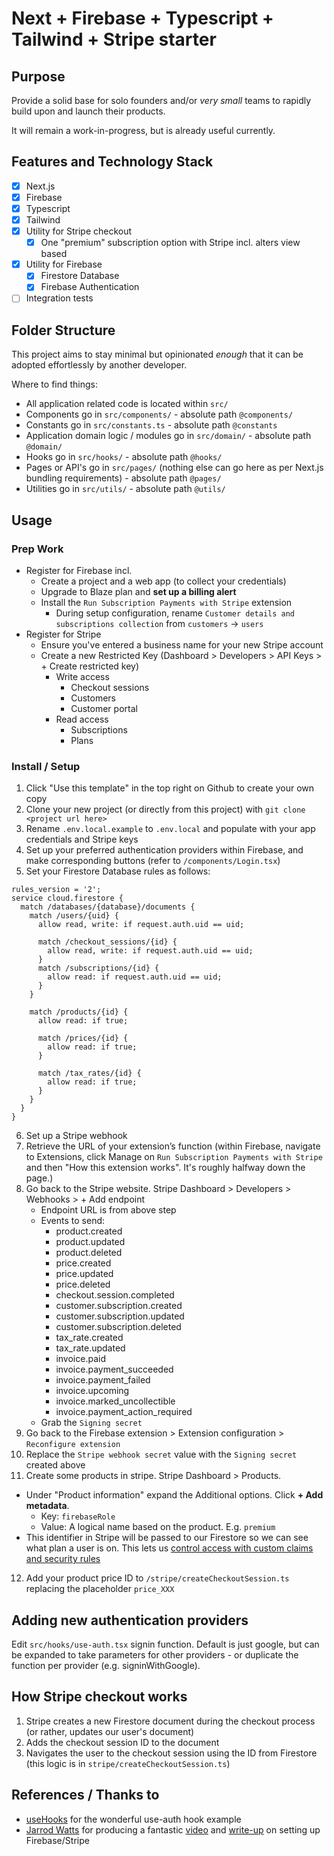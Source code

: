 # Next + Firebase + Typescript + Tailwind + Stripe starter

## Purpose

Provide a solid base for solo founders and/or _very small_ teams to rapidly build upon and launch their products.

It will remain a work-in-progress, but is already useful currently.

## Features and Technology Stack

- [x] Next.js
- [x] Firebase
- [x] Typescript
- [x] Tailwind
- [x] Utility for Stripe checkout
  - [x] One "premium" subscription option with Stripe incl. alters view based
- [x] Utility for Firebase
  - [x] Firestore Database
  - [x] Firebase Authentication
- [ ] Integration tests

## Folder Structure

This project aims to stay minimal but opinionated _enough_ that it can be adopted effortlessly by another developer.

Where to find things:

- All application related code is located within `src/`
- Components go in `src/components/` - absolute path `@components/`
- Constants go in `src/constants.ts` - absolute path `@constants`
- Application domain logic / modules go in `src/domain/` - absolute path `@domain/`
- Hooks go in `src/hooks/` - absolute path `@hooks/`
- Pages or API's go in `src/pages/` (nothing else can go here as per Next.js bundling requirements) - absolute path `@pages/`
- Utilities go in `src/utils/` - absolute path `@utils/`

## Usage

### Prep Work

- Register for Firebase incl.
  - Create a project and a web app (to collect your credentials)
  - Upgrade to Blaze plan and **set up a billing alert**
  - Install the `Run Subscription Payments with Stripe` extension
    - During setup configuration, rename `Customer details and subscriptions collection` from `customers` -> `users`
- Register for Stripe
  - Ensure you've entered a business name for your new Stripe account
  - Create a new Restricted Key (Dashboard > Developers > API Keys > + Create restricted key)
    - Write access
      - Checkout sessions
      - Customers
      - Customer portal
    - Read access
      - Subscriptions
      - Plans

### Install / Setup

1. Click "Use this template" in the top right on Github to create your own copy
2. Clone your new project (or directly from this project) with `git clone <project url here>`
3. Rename `.env.local.example` to `.env.local` and populate with your app credentials and Stripe keys
4. Set up your preferred authentication providers within Firebase, and make corresponding buttons (refer to `/components/Login.tsx`)
5. Set your Firestore Database rules as follows:

```
rules_version = '2';
service cloud.firestore {
  match /databases/{database}/documents {
    match /users/{uid} {
      allow read, write: if request.auth.uid == uid;

      match /checkout_sessions/{id} {
        allow read, write: if request.auth.uid == uid;
      }
      match /subscriptions/{id} {
        allow read: if request.auth.uid == uid;
      }
    }

    match /products/{id} {
      allow read: if true;

      match /prices/{id} {
        allow read: if true;
      }

      match /tax_rates/{id} {
        allow read: if true;
      }
    }
  }
}
```

6. Set up a Stripe webhook
7. Retrieve the URL of your extension’s function (within Firebase, navigate to Extensions, click Manage on `Run Subscription Payments with Stripe` and then "How this extension works". It's roughly halfway down the page.)
8. Go back to the Stripe website. Stripe Dashboard > Developers > Webhooks > + Add endpoint
   - Endpoint URL is from above step
   - Events to send:
     - product.created
     - product.updated
     - product.deleted
     - price.created
     - price.updated
     - price.deleted
     - checkout.session.completed
     - customer.subscription.created
     - customer.subscription.updated
     - customer.subscription.deleted
     - tax_rate.created
     - tax_rate.updated
     - invoice.paid
     - invoice.payment_succeeded
     - invoice.payment_failed
     - invoice.upcoming
     - invoice.marked_uncollectible
     - invoice.payment_action_required
   - Grab the `Signing secret`
9. Go back to the Firebase extension > Extension configuration > `Reconfigure extension`
10. Replace the `Stripe webhook secret` value with the `Signing secret` created above
11. Create some products in stripe. Stripe Dashboard > Products.

- Under "Product information" expand the Additional options. Click **+ Add metadata**.
  - Key: `firebaseRole`
  - Value: A logical name based on the product. E.g. `premium`
- This identifier in Stripe will be passed to our Firestore so we can see what plan a user is on. This lets us [control access with custom claims and security rules](https://firebase.google.com/docs/auth/admin/custom-claims#:~:text=Control%20Access%20with%20Custom%20Claims%20and%20Security%20Rules,-Table%20of%20contents&text=The%20Firebase%20Admin%20SDK%20supports,access%20control%2C%20in%20Firebase%20apps.)

12. Add your product price ID to `/stripe/createCheckoutSession.ts` replacing the placeholder `price_XXX`

## Adding new authentication providers

Edit `src/hooks/use-auth.tsx` signin function. Default is just google, but can be expanded to take parameters for other providers - or duplicate the function per provider (e.g. signinWithGoogle).

## How Stripe checkout works

1. Stripe creates a new Firestore document during the checkout process (or rather, updates our user's document)
2. Adds the checkout session ID to the document
3. Navigates the user to the checkout session using the ID from Firestore (this logic is in `stripe/createCheckoutSession.ts`)

## References / Thanks to

- [useHooks](https://usehooks.com/) for the wonderful use-auth hook example
- [Jarrod Watts](https://blog.jarrodwatts.com/) for producing a fantastic [video](https://www.youtube.com/watch?v=P0Udy2Gi7n8) and [write-up](https://blog.jarrodwatts.com/set-up-subscription-payments-with-stripe-using-firebase-and-nextjs) on setting up Firebase/Stripe
